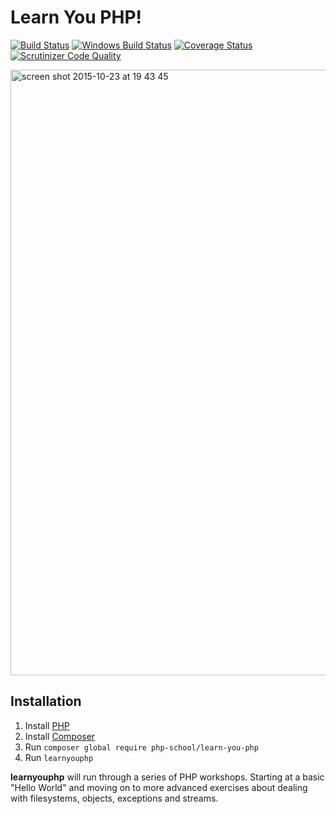 Learn You PHP!
===========
[![Build Status](https://img.shields.io/travis/php-school/learn-you-php.svg?style=flat-square&label=Linux)](https://travis-ci.org/php-school/learn-you-php)
[![Windows Build Status](https://img.shields.io/appveyor/ci/AydinHassan/learn-you-php/master.svg?style=flat-square&label=Windows)](https://ci.appveyor.com/project/AydinHassan/learn-you-php)
[![Coverage Status](https://img.shields.io/codecov/c/github/php-school/learn-you-php.svg?style=flat-square)](https://codecov.io/github/php-school/learn-you-php)
[![Scrutinizer Code Quality](https://img.shields.io/scrutinizer/g/php-school/learn-you-php.svg?style=flat-square)](https://scrutinizer-ci.com/g/php-school/learn-you-php/)

<img width="969" alt="screen shot 2015-10-23 at 19 43 45" src="https://cloud.githubusercontent.com/assets/2817002/10701960/81894324-79be-11e5-8295-203f73939942.png">

## Installation

1. Install [PHP](http://php.net/downloads.php)
2. Install [Composer](https://getcomposer.org/download/)
3. Run `composer global require php-school/learn-you-php`
4. Run `learnyouphp`

**learnyouphp** will run through a series of PHP workshops. Starting at a basic "Hello World" and moving on to more advanced exercises about dealing with filesystems, objects, exceptions and streams.

